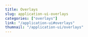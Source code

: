 ```yaml
---
title: Overlays
slug: application-ui-overlays
categories: ["overlays"]
link: "/application-ui#overlays"
thumnail: "/application-ui/overlays"
---
```

